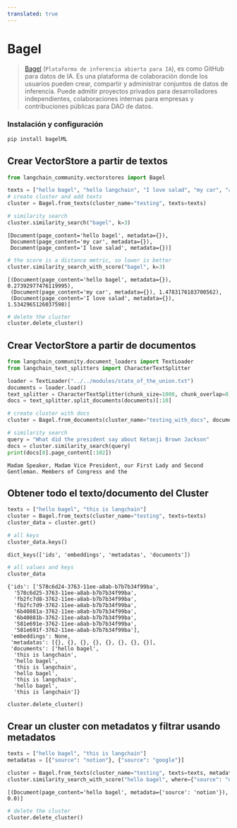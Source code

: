 ```yaml
---
translated: true
---
```


# Bagel

> [Bagel](https://www.bagel.net/) (`Plataforma de inferencia abierta para IA`), es como GitHub para datos de IA.
Es una plataforma de colaboración donde los usuarios pueden crear,
compartir y administrar conjuntos de datos de inferencia. Puede admitir proyectos privados para desarrolladores independientes,
colaboraciones internas para empresas y contribuciones públicas para DAO de datos.

### Instalación y configuración

```bash
pip install bagelML
```

## Crear VectorStore a partir de textos

```python
from langchain_community.vectorstores import Bagel

texts = ["hello bagel", "hello langchain", "I love salad", "my car", "a dog"]
# create cluster and add texts
cluster = Bagel.from_texts(cluster_name="testing", texts=texts)
```

```python
# similarity search
cluster.similarity_search("bagel", k=3)
```

```output
[Document(page_content='hello bagel', metadata={}),
 Document(page_content='my car', metadata={}),
 Document(page_content='I love salad', metadata={})]
```

```python
# the score is a distance metric, so lower is better
cluster.similarity_search_with_score("bagel", k=3)
```

```output
[(Document(page_content='hello bagel', metadata={}), 0.27392977476119995),
 (Document(page_content='my car', metadata={}), 1.4783176183700562),
 (Document(page_content='I love salad', metadata={}), 1.5342965126037598)]
```

```python
# delete the cluster
cluster.delete_cluster()
```

## Crear VectorStore a partir de documentos

```python
from langchain_community.document_loaders import TextLoader
from langchain_text_splitters import CharacterTextSplitter

loader = TextLoader("../../modules/state_of_the_union.txt")
documents = loader.load()
text_splitter = CharacterTextSplitter(chunk_size=1000, chunk_overlap=0)
docs = text_splitter.split_documents(documents)[:10]
```

```python
# create cluster with docs
cluster = Bagel.from_documents(cluster_name="testing_with_docs", documents=docs)
```

```python
# similarity search
query = "What did the president say about Ketanji Brown Jackson"
docs = cluster.similarity_search(query)
print(docs[0].page_content[:102])
```

```output
Madam Speaker, Madam Vice President, our First Lady and Second Gentleman. Members of Congress and the
```

## Obtener todo el texto/documento del Cluster

```python
texts = ["hello bagel", "this is langchain"]
cluster = Bagel.from_texts(cluster_name="testing", texts=texts)
cluster_data = cluster.get()
```

```python
# all keys
cluster_data.keys()
```

```output
dict_keys(['ids', 'embeddings', 'metadatas', 'documents'])
```

```python
# all values and keys
cluster_data
```

```output
{'ids': ['578c6d24-3763-11ee-a8ab-b7b7b34f99ba',
  '578c6d25-3763-11ee-a8ab-b7b7b34f99ba',
  'fb2fc7d8-3762-11ee-a8ab-b7b7b34f99ba',
  'fb2fc7d9-3762-11ee-a8ab-b7b7b34f99ba',
  '6b40881a-3762-11ee-a8ab-b7b7b34f99ba',
  '6b40881b-3762-11ee-a8ab-b7b7b34f99ba',
  '581e691e-3762-11ee-a8ab-b7b7b34f99ba',
  '581e691f-3762-11ee-a8ab-b7b7b34f99ba'],
 'embeddings': None,
 'metadatas': [{}, {}, {}, {}, {}, {}, {}, {}],
 'documents': ['hello bagel',
  'this is langchain',
  'hello bagel',
  'this is langchain',
  'hello bagel',
  'this is langchain',
  'hello bagel',
  'this is langchain']}
```

```python
cluster.delete_cluster()
```

## Crear un cluster con metadatos y filtrar usando metadatos

```python
texts = ["hello bagel", "this is langchain"]
metadatas = [{"source": "notion"}, {"source": "google"}]

cluster = Bagel.from_texts(cluster_name="testing", texts=texts, metadatas=metadatas)
cluster.similarity_search_with_score("hello bagel", where={"source": "notion"})
```

```output
[(Document(page_content='hello bagel', metadata={'source': 'notion'}), 0.0)]
```

```python
# delete the cluster
cluster.delete_cluster()
```

